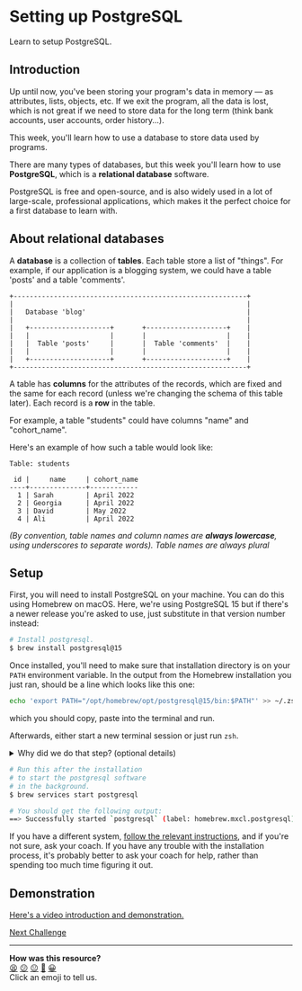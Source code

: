 # Setting up PostgreSQL

Learn to setup PostgreSQL.

## Introduction

<!-- OMITTED -->

Up until now, you've been storing your program's data in memory — as attributes, lists, objects, etc. If we exit the program, all the data is lost, which is not great if we need to store data for the long term (think bank accounts, user accounts, order history...).

This week, you'll learn how to use a database to store data used by programs.

There are many types of databases, but this week you'll learn how to use **PostgreSQL**, which is a **relational database** software.

PostgreSQL is free and open-source, and is also widely used in a lot of large-scale, professional applications, which makes it the perfect choice for a first database to learn with.

## About relational databases

A **database** is a collection of **tables**. Each table store a list of "things". For example, if our application is a blogging system, we could have a table 'posts' and a table 'comments'.

```
+----------------------------------------------------------+
|                                                          |
|   Database 'blog'                                        |
|                                                          |
|   +--------------------+       +--------------------+    |
|   |                    |       |                    |    |
|   |  Table 'posts'     |       |  Table 'comments'  |    |
|   |                    |       |                    |    |
|   +--------------------+       +--------------------+    |
+----------------------------------------------------------+
```

A table has **columns** for the attributes of the records, which are fixed and the same for each record (unless we're changing the schema of this table later). Each record is a **row** in the table.

For example, a table "students" could have columns "name" and "cohort_name".

Here's an example of how such a table would look like:

```
Table: students

 id |     name     | cohort_name
----+--------------+------------
  1 | Sarah        | April 2022
  2 | Georgia      | April 2022
  3 | David        | May 2022
  4 | Ali          | April 2022
```

*(By convention, table names and column names are **always lowercase**, using underscores to separate words). Table names are always plural*

## Setup

First, you will need to install PostgreSQL on your machine. You can do this
using Homebrew on macOS. Here, we're using PostgreSQL 15 but if there's a newer
release you're asked to use, just substitute in that version number instead:

```bash
# Install postgresql.
$ brew install postgresql@15
```

Once installed, you'll need to make sure that installation directory is on your
`PATH` environment variable. In the output from the Homebrew installation you
just ran, should be a line which looks like this one:

```bash
echo 'export PATH="/opt/homebrew/opt/postgresql@15/bin:$PATH"' >> ~/.zshrc
```

which you should copy, paste into the terminal and run.

Afterwards, either start a new terminal session or just run `zsh`.

<details>
  <summary>Why did we do that step? (optional details)</summary>

  We have just added a line to a file in our home directory, called `.zshrc`.
  The contents of this file are run whenever you start a new session, and you
  can force a new session to be used by typing `zsh`. Given this new line
  updates our `PATH` environment variable, we need that line to run before it
  can be used.
</details>

```bash
# Run this after the installation
# to start the postgresql software
# in the background.
$ brew services start postgresql

# You should get the following output:
==> Successfully started `postgresql` (label: homebrew.mxcl.postgresql)
```

If you have a different system, [follow the relevant instructions](https://www.postgresql.org/download/), and if you're not sure, ask your coach. If you have any trouble with the installation process, it's probably better to ask your coach for help, rather than spending too much time figuring it out.

## Demonstration

[Here's a video introduction and demonstration.](https://www.youtube.com/watch?v=9wT1FVQbPZw)


[Next Challenge](02_using_psql.md)

<!-- BEGIN GENERATED SECTION DO NOT EDIT -->

---

**How was this resource?**  
[😫](https://airtable.com/shrUJ3t7KLMqVRFKR?prefill_Repository=makersacademy%2Fdatabases-in-python&prefill_File=sql_bites%2F01_setting_up_database.md&prefill_Sentiment=😫) [😕](https://airtable.com/shrUJ3t7KLMqVRFKR?prefill_Repository=makersacademy%2Fdatabases-in-python&prefill_File=sql_bites%2F01_setting_up_database.md&prefill_Sentiment=😕) [😐](https://airtable.com/shrUJ3t7KLMqVRFKR?prefill_Repository=makersacademy%2Fdatabases-in-python&prefill_File=sql_bites%2F01_setting_up_database.md&prefill_Sentiment=😐) [🙂](https://airtable.com/shrUJ3t7KLMqVRFKR?prefill_Repository=makersacademy%2Fdatabases-in-python&prefill_File=sql_bites%2F01_setting_up_database.md&prefill_Sentiment=🙂) [😀](https://airtable.com/shrUJ3t7KLMqVRFKR?prefill_Repository=makersacademy%2Fdatabases-in-python&prefill_File=sql_bites%2F01_setting_up_database.md&prefill_Sentiment=😀)  
Click an emoji to tell us.

<!-- END GENERATED SECTION DO NOT EDIT -->
